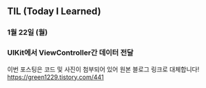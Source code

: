 ## TIL (Today I Learned)

### 1월 22일 (월)    
### UIKit에서 ViewController간 데이터 전달    
이번 포스팅은 코드 및 사진이 첨부되어 있어 원본 블로그 링크로 대체합니다!   
https://green1229.tistory.com/441       